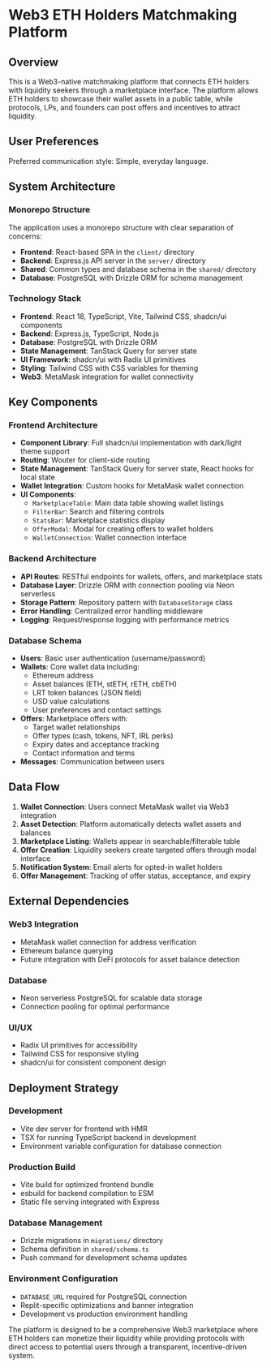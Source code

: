 # Web3 ETH Holders Matchmaking Platform

## Overview

This is a Web3-native matchmaking platform that connects ETH holders with liquidity seekers through a marketplace interface. The platform allows ETH holders to showcase their wallet assets in a public table, while protocols, LPs, and founders can post offers and incentives to attract liquidity.

## User Preferences

Preferred communication style: Simple, everyday language.

## System Architecture

### Monorepo Structure
The application uses a monorepo structure with clear separation of concerns:
- **Frontend**: React-based SPA in the `client/` directory
- **Backend**: Express.js API server in the `server/` directory
- **Shared**: Common types and database schema in the `shared/` directory
- **Database**: PostgreSQL with Drizzle ORM for schema management

### Technology Stack
- **Frontend**: React 18, TypeScript, Vite, Tailwind CSS, shadcn/ui components
- **Backend**: Express.js, TypeScript, Node.js
- **Database**: PostgreSQL with Drizzle ORM
- **State Management**: TanStack Query for server state
- **UI Framework**: shadcn/ui with Radix UI primitives
- **Styling**: Tailwind CSS with CSS variables for theming
- **Web3**: MetaMask integration for wallet connectivity

## Key Components

### Frontend Architecture
- **Component Library**: Full shadcn/ui implementation with dark/light theme support
- **Routing**: Wouter for client-side routing
- **State Management**: TanStack Query for server state, React hooks for local state
- **Wallet Integration**: Custom hooks for MetaMask wallet connection
- **UI Components**: 
  - `MarketplaceTable`: Main data table showing wallet listings
  - `FilterBar`: Search and filtering controls
  - `StatsBar`: Marketplace statistics display
  - `OfferModal`: Modal for creating offers to wallet holders
  - `WalletConnection`: Wallet connection interface

### Backend Architecture
- **API Routes**: RESTful endpoints for wallets, offers, and marketplace stats
- **Database Layer**: Drizzle ORM with connection pooling via Neon serverless
- **Storage Pattern**: Repository pattern with `DatabaseStorage` class
- **Error Handling**: Centralized error handling middleware
- **Logging**: Request/response logging with performance metrics

### Database Schema
- **Users**: Basic user authentication (username/password)
- **Wallets**: Core wallet data including:
  - Ethereum address
  - Asset balances (ETH, stETH, rETH, cbETH)
  - LRT token balances (JSON field)
  - USD value calculations
  - User preferences and contact settings
- **Offers**: Marketplace offers with:
  - Target wallet relationships
  - Offer types (cash, tokens, NFT, IRL perks)
  - Expiry dates and acceptance tracking
  - Contact information and terms
- **Messages**: Communication between users

## Data Flow

1. **Wallet Connection**: Users connect MetaMask wallet via Web3 integration
2. **Asset Detection**: Platform automatically detects wallet assets and balances
3. **Marketplace Listing**: Wallets appear in searchable/filterable table
4. **Offer Creation**: Liquidity seekers create targeted offers through modal interface
5. **Notification System**: Email alerts for opted-in wallet holders
6. **Offer Management**: Tracking of offer status, acceptance, and expiry

## External Dependencies

### Web3 Integration
- MetaMask wallet connection for address verification
- Ethereum balance querying
- Future integration with DeFi protocols for asset balance detection

### Database
- Neon serverless PostgreSQL for scalable data storage
- Connection pooling for optimal performance

### UI/UX
- Radix UI primitives for accessibility
- Tailwind CSS for responsive styling
- shadcn/ui for consistent component design

## Deployment Strategy

### Development
- Vite dev server for frontend with HMR
- TSX for running TypeScript backend in development
- Environment variable configuration for database connection

### Production Build
- Vite build for optimized frontend bundle
- esbuild for backend compilation to ESM
- Static file serving integrated with Express

### Database Management
- Drizzle migrations in `migrations/` directory
- Schema definition in `shared/schema.ts`
- Push command for development schema updates

### Environment Configuration
- `DATABASE_URL` required for PostgreSQL connection
- Replit-specific optimizations and banner integration
- Development vs production environment handling

The platform is designed to be a comprehensive Web3 marketplace where ETH holders can monetize their liquidity while providing protocols with direct access to potential users through a transparent, incentive-driven system.